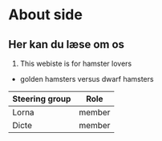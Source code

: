 # About side
## Her kan du læse om os
1. This webiste is for hamster lovers
* golden hamsters versus dwarf hamsters

Steering group | Role
---------------|-----
Lorna | member
Dicte | member




